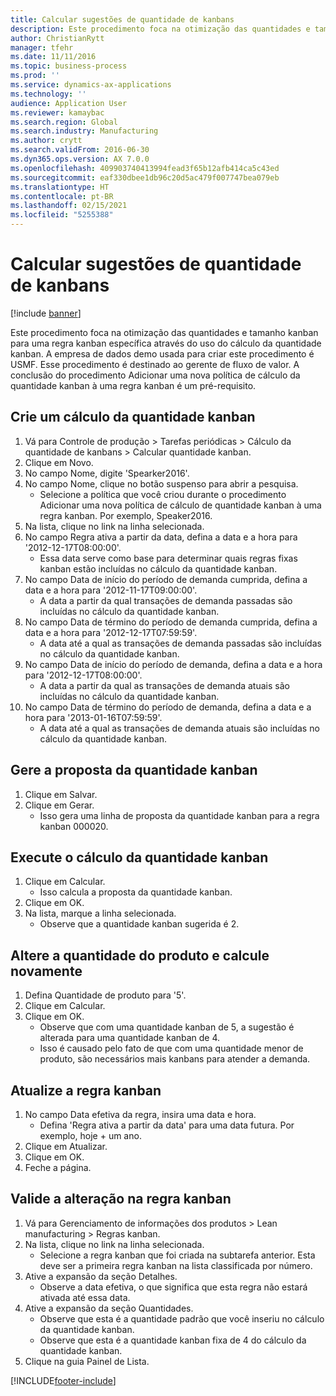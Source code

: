 ```yaml
---
title: Calcular sugestões de quantidade de kanbans
description: Este procedimento foca na otimização das quantidades e tamanho kanban para uma regra kanban específica através do uso do cálculo da quantidade kanban.
author: ChristianRytt
manager: tfehr
ms.date: 11/11/2016
ms.topic: business-process
ms.prod: ''
ms.service: dynamics-ax-applications
ms.technology: ''
audience: Application User
ms.reviewer: kamaybac
ms.search.region: Global
ms.search.industry: Manufacturing
ms.author: crytt
ms.search.validFrom: 2016-06-30
ms.dyn365.ops.version: AX 7.0.0
ms.openlocfilehash: 409903740413994fead3f65b12afb414ca5c43ed
ms.sourcegitcommit: eaf330dbee1db96c20d5ac479f007747bea079eb
ms.translationtype: HT
ms.contentlocale: pt-BR
ms.lasthandoff: 02/15/2021
ms.locfileid: "5255388"
---
```

# <a name="calculate-kanban-quantity-suggestions"></a>Calcular sugestões de quantidade de kanbans

[!include [banner](../../includes/banner.md)]

Este procedimento foca na otimização das quantidades e tamanho kanban para uma regra kanban específica através do uso do cálculo da quantidade kanban. A empresa de dados demo usada para criar este procedimento é USMF. Esse procedimento é destinado ao gerente de fluxo de valor. A conclusão do procedimento Adicionar uma nova política de cálculo da quantidade kanban à uma regra kanban é um pré-requisito.


## <a name="create-a-kanban-quantity-calculation"></a>Crie um cálculo da quantidade kanban
1. Vá para Controle de produção > Tarefas periódicas > Cálculo da quantidade de kanbans > Calcular quantidade kanban.
2. Clique em Novo.
3. No campo Nome, digite 'Spearker2016'.
4. No campo Nome, clique no botão suspenso para abrir a pesquisa.
    * Selecione a política que você criou durante o procedimento Adicionar uma nova política de cálculo de quantidade kanban à uma regra kanban. Por exemplo, Speaker2016.  
5. Na lista, clique no link na linha selecionada.
6. No campo Regra ativa a partir da data, defina a data e a hora para '2012-12-17T08:00:00'.
    * Essa data serve como base para determinar quais regras fixas kanban estão incluídas no cálculo da quantidade kanban.  
7. No campo Data de início do período de demanda cumprida, defina a data e a hora para '2012-11-17T09:00:00'.
    * A data a partir da qual transações de demanda passadas são incluídas no cálculo da quantidade kanban.  
8. No campo Data de término do período de demanda cumprida, defina a data e a hora para '2012-12-17T07:59:59'.
    * A data até a qual as transações de demanda passadas são incluídas no cálculo da quantidade kanban.  
9. No campo Data de início do período de demanda, defina a data e a hora para '2012-12-17T08:00:00'.
    * A data a partir da qual as transações de demanda atuais são incluídas no cálculo da quantidade kanban.  
10. No campo Data de término do período de demanda, defina a data e a hora para '2013-01-16T07:59:59'.
    * A data até a qual as transações de demanda atuais são incluídas no cálculo da quantidade kanban.  

## <a name="generate-kanban-quantity-proposal"></a>Gere a proposta da quantidade kanban
1. Clique em Salvar.
2. Clique em Gerar.
    * Isso gera uma linha de proposta da quantidade kanban para a regra kanban 000020.  

## <a name="run-kanban-quantity-calculation"></a>Execute o cálculo da quantidade kanban
1. Clique em Calcular.
    * Isso calcula a proposta da quantidade kanban.  
2. Clique em OK.
3. Na lista, marque a linha selecionada.
    * Observe que a quantidade kanban sugerida é 2.  

## <a name="change-product-quantity-and-calculate-again"></a>Altere a quantidade do produto e calcule novamente
1. Defina Quantidade de produto para '5'.
2. Clique em Calcular.
3. Clique em OK.
    * Observe que com uma quantidade kanban de 5, a sugestão é alterada para uma quantidade kanban de 4.  
    * Isso é causado pelo fato de que com uma quantidade menor de produto, são necessários mais kanbans para atender a demanda.  

## <a name="update-kanban-rule"></a>Atualize a regra kanban
1. No campo Data efetiva da regra, insira uma data e hora.
    * Defina 'Regra ativa a partir da data' para uma data futura. Por exemplo, hoje + um ano.  
2. Clique em Atualizar.
3. Clique em OK.
4. Feche a página.

## <a name="validate-change-on-kanban-rule"></a>Valide a alteração na regra kanban
1. Vá para Gerenciamento de informações dos produtos > Lean manufacturing > Regras kanban.
2. Na lista, clique no link na linha selecionada.
    * Selecione a regra kanban que foi criada na subtarefa anterior. Esta deve ser a primeira regra kanban na lista classificada por número.  
3. Ative a expansão da seção Detalhes.
    * Observe a data efetiva, o que significa que esta regra não estará ativada até essa data.  
4. Ative a expansão da seção Quantidades.
    * Observe que esta é a quantidade padrão que você inseriu no cálculo da quantidade kanban.  
    * Observe que esta é a quantidade kanban fixa de 4 do cálculo da quantidade kanban.  
5. Clique na guia Painel de Lista.



[!INCLUDE[footer-include](../../../includes/footer-banner.md)]